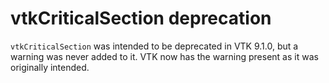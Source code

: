 # vtkCriticalSection deprecation

`vtkCriticalSection` was intended to be deprecated in VTK 9.1.0, but a warning
was never added to it. VTK now has the warning present as it was originally
intended.
